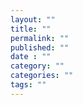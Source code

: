 ```yaml
---
layout: ""
title: ""
permalink: ""
published: ""
date : ""
category: ""
categories: ""
tags: ""
---
```

